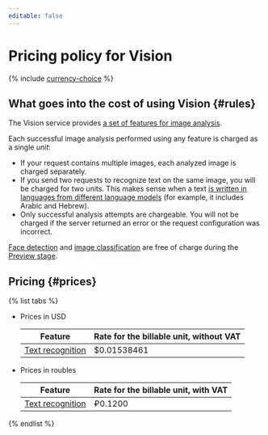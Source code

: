 ```yaml
---
editable: false
---
```

# Pricing policy for Vision

{% include [currency-choice](../_includes/pricing/currency-choice.md) %}

## What goes into the cost of using Vision {#rules}

The Vision service provides [a set of features for image analysis](concepts/index.md#features).

Each successful image analysis performed using any feature is charged as a single _unit_:

* If your request contains multiple images, each analyzed image is charged separately.
* If you send two requests to recognize text on the same image, you will be charged for two units. This makes sense when a text  [is written in languages from different language models](operations/ocr/text-detection.md#multiple-languages) (for example, it includes Arabic and Hebrew).
* Only successful analysis attempts are chargeable. You will not be charged if the server returned an error or the request configuration was incorrect.

[Face detection](concepts/face-detection/index.md) and [image classification](concepts/classification/index.md) are free of charge during the [Preview stage](../overview/concepts/launch-stages).

## Pricing {#prices}


{% list tabs %}

- Prices in USD

  | Feature | Rate for the billable unit, without VAT |
  | ----- | ----- |
  | [Text recognition](concepts/ocr/index.md) | $0.01538461 |

- Prices in roubles

  | Feature | Rate for the billable unit, with VAT |
  | ----- | ----- |
  | [Text recognition](concepts/ocr/index.md) | ₽0.1200 |

{% endlist %}
